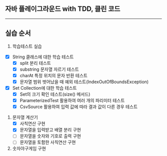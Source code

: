 ## 자바 플레이그라운드 with TDD, 클린 코드

---
## 실습 순서
1. 학습테스트 실습
  - [x] String 클래스에 대한 학습 테스트
    - [x] split 분리 테스트
    - [x] substring 문자열 자르기 테스트
    - [x] charAt 특정 위치의 문자 반환 테스트
    - [x] 문자열 범위 벗어났을 때 예외 테스트(IndexOutOfBoundsException)
  - [x] Set Collection에 대한 학습 테스트
    - [x] Set의 크기 확인 테스트(size() 메서드)
    - [x] ParameterizedTest 활용하여 여러 개의 파리미터 테스트
    - [x] CsvSource 활용하여 입력 값에 따라 결과 값이 다른 경우 테스트
1. 문자열 계산기
   - [x] 사칙연산 구현
   - [x] 문자열을 입력받고 배열 분리 구현
   - [ ] 문자열을 숫자와 기호로 출력 구현
   - [ ] 문자열을 토함한 사칙연산 구현
2. 숫자야구게임 구현
